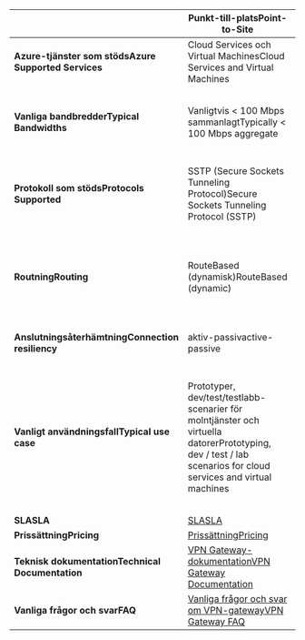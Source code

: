 |  | <span data-ttu-id="6f06a-101">**Punkt-till-plats**</span><span class="sxs-lookup"><span data-stu-id="6f06a-101">**Point-to-Site**</span></span> | <span data-ttu-id="6f06a-102">**Plats-till-plats**</span><span class="sxs-lookup"><span data-stu-id="6f06a-102">**Site-to-Site**</span></span> | <span data-ttu-id="6f06a-103">**ExpressRoute**</span><span class="sxs-lookup"><span data-stu-id="6f06a-103">**ExpressRoute**</span></span> |
| --- | --- | --- | --- |
| <span data-ttu-id="6f06a-104">**Azure-tjänster som stöds**</span><span class="sxs-lookup"><span data-stu-id="6f06a-104">**Azure Supported Services**</span></span> |<span data-ttu-id="6f06a-105">Cloud Services och Virtual Machines</span><span class="sxs-lookup"><span data-stu-id="6f06a-105">Cloud Services and Virtual Machines</span></span> |<span data-ttu-id="6f06a-106">Cloud Services och Virtual Machines</span><span class="sxs-lookup"><span data-stu-id="6f06a-106">Cloud Services and Virtual Machines</span></span> |[<span data-ttu-id="6f06a-107">Lista över tjänster</span><span class="sxs-lookup"><span data-stu-id="6f06a-107">Services list</span></span>](../articles/expressroute/expressroute-faqs.md#supported-services) |
| <span data-ttu-id="6f06a-108">**Vanliga bandbredder**</span><span class="sxs-lookup"><span data-stu-id="6f06a-108">**Typical Bandwidths**</span></span> |<span data-ttu-id="6f06a-109">Vanligtvis < 100 Mbps sammanlagt</span><span class="sxs-lookup"><span data-stu-id="6f06a-109">Typically < 100 Mbps aggregate</span></span> |<span data-ttu-id="6f06a-110">Vanligtvis < 1 Gbit/s-mängd</span><span class="sxs-lookup"><span data-stu-id="6f06a-110">Typically < 1 Gbps aggregate</span></span> |<span data-ttu-id="6f06a-111">50 Mbps, 100 Mbps, 200 Mbps, 500 Mbps, 1 Gbps, 2 Gbps, 5 Gbps, 10 Gbps</span><span class="sxs-lookup"><span data-stu-id="6f06a-111">50 Mbps, 100 Mbps, 200 Mbps, 500 Mbps, 1 Gbps, 2 Gbps, 5 Gbps, 10 Gbps</span></span> |
| <span data-ttu-id="6f06a-112">**Protokoll som stöds**</span><span class="sxs-lookup"><span data-stu-id="6f06a-112">**Protocols Supported**</span></span> |<span data-ttu-id="6f06a-113">SSTP (Secure Sockets Tunneling Protocol)</span><span class="sxs-lookup"><span data-stu-id="6f06a-113">Secure Sockets Tunneling Protocol (SSTP)</span></span> |<span data-ttu-id="6f06a-114">IPsec</span><span class="sxs-lookup"><span data-stu-id="6f06a-114">IPsec</span></span> |<span data-ttu-id="6f06a-115">Direktanslutning över VLAN, NSP:er VPN-teknologier (MPLS, VPLS,...)</span><span class="sxs-lookup"><span data-stu-id="6f06a-115">Direct connection over VLANs, NSP's VPN technologies (MPLS, VPLS,...)</span></span> |
| <span data-ttu-id="6f06a-116">**Routning**</span><span class="sxs-lookup"><span data-stu-id="6f06a-116">**Routing**</span></span> |<span data-ttu-id="6f06a-117">RouteBased (dynamisk)</span><span class="sxs-lookup"><span data-stu-id="6f06a-117">RouteBased (dynamic)</span></span> |<span data-ttu-id="6f06a-118">Vi stöder PolicyBased (statisk routning) och RouteBased (dynamisk routning VPN)</span><span class="sxs-lookup"><span data-stu-id="6f06a-118">We support PolicyBased (static routing) and RouteBased (dynamic routing VPN)</span></span> |<span data-ttu-id="6f06a-119">BGP</span><span class="sxs-lookup"><span data-stu-id="6f06a-119">BGP</span></span> |
| <span data-ttu-id="6f06a-120">**Anslutningsåterhämtning**</span><span class="sxs-lookup"><span data-stu-id="6f06a-120">**Connection resiliency**</span></span> |<span data-ttu-id="6f06a-121">aktiv-passiv</span><span class="sxs-lookup"><span data-stu-id="6f06a-121">active-passive</span></span> |<span data-ttu-id="6f06a-122">aktivt-passivt eller aktivt-aktivt</span><span class="sxs-lookup"><span data-stu-id="6f06a-122">active-passive or active-active</span></span> |<span data-ttu-id="6f06a-123">aktiv-aktiv</span><span class="sxs-lookup"><span data-stu-id="6f06a-123">active-active</span></span> |
| <span data-ttu-id="6f06a-124">**Vanligt användningsfall**</span><span class="sxs-lookup"><span data-stu-id="6f06a-124">**Typical use case**</span></span> |<span data-ttu-id="6f06a-125">Prototyper, dev/test/testlabb-scenarier för molntjänster och virtuella datorer</span><span class="sxs-lookup"><span data-stu-id="6f06a-125">Prototyping, dev / test / lab scenarios for cloud services and virtual machines</span></span> |<span data-ttu-id="6f06a-126">Dev/test/testlabb-scenarier och småskaliga produktionsbelastningar för molntjänster och virtuella datorer</span><span class="sxs-lookup"><span data-stu-id="6f06a-126">Dev / test / lab scenarios and small scale production workloads for cloud services and virtual machines</span></span> |<span data-ttu-id="6f06a-127">Komma åt tooall Azure-tjänster (validerad lista), Enterprise-klass och verksamhetskritiska arbetsbelastningar, säkerhetskopiering, Big Data, Azure som en DR-plats</span><span class="sxs-lookup"><span data-stu-id="6f06a-127">Access tooall Azure services (validated list), Enterprise-class and mission critical workloads, Backup, Big Data, Azure as a DR site</span></span> |
| <span data-ttu-id="6f06a-128">**SLA**</span><span class="sxs-lookup"><span data-stu-id="6f06a-128">**SLA**</span></span> |[<span data-ttu-id="6f06a-129">SLA</span><span class="sxs-lookup"><span data-stu-id="6f06a-129">SLA</span></span>](https://azure.microsoft.com/support/legal/sla/) |[<span data-ttu-id="6f06a-130">SLA</span><span class="sxs-lookup"><span data-stu-id="6f06a-130">SLA</span></span>](https://azure.microsoft.com/support/legal/sla/) |[<span data-ttu-id="6f06a-131">SLA</span><span class="sxs-lookup"><span data-stu-id="6f06a-131">SLA</span></span>](https://azure.microsoft.com/support/legal/sla/) |
| <span data-ttu-id="6f06a-132">**Prissättning**</span><span class="sxs-lookup"><span data-stu-id="6f06a-132">**Pricing**</span></span> |[<span data-ttu-id="6f06a-133">Prissättning</span><span class="sxs-lookup"><span data-stu-id="6f06a-133">Pricing</span></span>](https://azure.microsoft.com/pricing/details/vpn-gateway/) |[<span data-ttu-id="6f06a-134">Prissättning</span><span class="sxs-lookup"><span data-stu-id="6f06a-134">Pricing</span></span>](https://azure.microsoft.com/pricing/details/vpn-gateway/) |[<span data-ttu-id="6f06a-135">Prissättning</span><span class="sxs-lookup"><span data-stu-id="6f06a-135">Pricing</span></span>](https://azure.microsoft.com/pricing/details/expressroute/) |
| <span data-ttu-id="6f06a-136">**Teknisk dokumentation**</span><span class="sxs-lookup"><span data-stu-id="6f06a-136">**Technical Documentation**</span></span> |[<span data-ttu-id="6f06a-137">VPN Gateway-dokumentation</span><span class="sxs-lookup"><span data-stu-id="6f06a-137">VPN Gateway Documentation</span></span>](https://azure.microsoft.com/documentation/services/vpn-gateway/) |[<span data-ttu-id="6f06a-138">VPN Gateway-dokumentation</span><span class="sxs-lookup"><span data-stu-id="6f06a-138">VPN Gateway Documentation</span></span>](https://azure.microsoft.com/documentation/services/vpn-gateway/) |[<span data-ttu-id="6f06a-139">ExpressRoute dokumentation</span><span class="sxs-lookup"><span data-stu-id="6f06a-139">ExpressRoute Documentation</span></span>](https://azure.microsoft.com/documentation/services/expressroute/) |
| <span data-ttu-id="6f06a-140">**Vanliga frågor och svar**</span><span class="sxs-lookup"><span data-stu-id="6f06a-140">**FAQ**</span></span> |[<span data-ttu-id="6f06a-141">Vanliga frågor och svar om VPN-gateway</span><span class="sxs-lookup"><span data-stu-id="6f06a-141">VPN Gateway FAQ</span></span>](../articles/vpn-gateway/vpn-gateway-vpn-faq.md) |[<span data-ttu-id="6f06a-142">Vanliga frågor och svar om VPN-gateway</span><span class="sxs-lookup"><span data-stu-id="6f06a-142">VPN Gateway FAQ</span></span>](../articles/vpn-gateway/vpn-gateway-vpn-faq.md) |[<span data-ttu-id="6f06a-143">Vanliga frågor och svar för ExpressRoute</span><span class="sxs-lookup"><span data-stu-id="6f06a-143">ExpressRoute FAQ</span></span>](../articles/expressroute/expressroute-faqs.md) |

